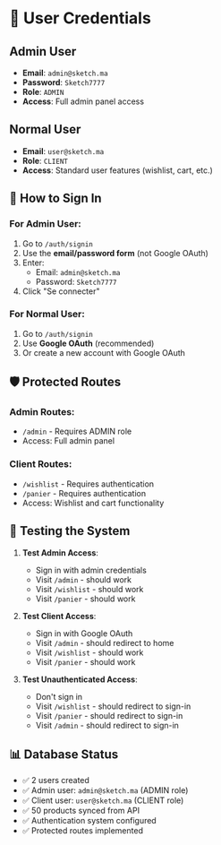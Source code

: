 # 🔐 User Credentials

## Admin User
- **Email**: `admin@sketch.ma`
- **Password**: `Sketch7777`
- **Role**: `ADMIN`
- **Access**: Full admin panel access

## Normal User
- **Email**: `user@sketch.ma`
- **Role**: `CLIENT`
- **Access**: Standard user features (wishlist, cart, etc.)

## 🔑 How to Sign In

### For Admin User:
1. Go to `/auth/signin`
2. Use the **email/password form** (not Google OAuth)
3. Enter:
   - Email: `admin@sketch.ma`
   - Password: `Sketch7777`
4. Click "Se connecter"

### For Normal User:
1. Go to `/auth/signin`
2. Use **Google OAuth** (recommended)
3. Or create a new account with Google OAuth

## 🛡️ Protected Routes

### Admin Routes:
- `/admin` - Requires ADMIN role
- Access: Full admin panel

### Client Routes:
- `/wishlist` - Requires authentication
- `/panier` - Requires authentication
- Access: Wishlist and cart functionality

## 🚀 Testing the System

1. **Test Admin Access**:
   - Sign in with admin credentials
   - Visit `/admin` - should work
   - Visit `/wishlist` - should work
   - Visit `/panier` - should work

2. **Test Client Access**:
   - Sign in with Google OAuth
   - Visit `/admin` - should redirect to home
   - Visit `/wishlist` - should work
   - Visit `/panier` - should work

3. **Test Unauthenticated Access**:
   - Don't sign in
   - Visit `/wishlist` - should redirect to sign-in
   - Visit `/panier` - should redirect to sign-in
   - Visit `/admin` - should redirect to sign-in

## 📊 Database Status
- ✅ 2 users created
- ✅ Admin user: `admin@sketch.ma` (ADMIN role)
- ✅ Client user: `user@sketch.ma` (CLIENT role)
- ✅ 50 products synced from API
- ✅ Authentication system configured
- ✅ Protected routes implemented
